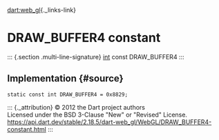 [dart:web\_gl](../../dart-web_gl/dart-web_gl-library){._links-link}

DRAW\_BUFFER4 constant
======================

::: {.section .multi-line-signature}
[int](../../dart-core/int-class) const DRAW\_BUFFER4
:::

Implementation {#source}
--------------

``` {.language-dart data-language="dart"}
static const int DRAW_BUFFER4 = 0x8829;
```

::: {._attribution}
© 2012 the Dart project authors\
Licensed under the BSD 3-Clause \"New\" or \"Revised\" License.\
<https://api.dart.dev/stable/2.18.5/dart-web_gl/WebGL/DRAW_BUFFER4-constant.html>
:::
